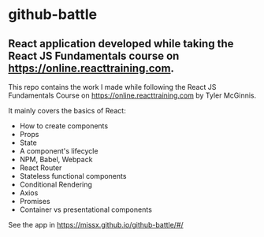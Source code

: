 # github-battle
## React application developed while taking the React JS Fundamentals course on https://online.reacttraining.com.

This repo contains the work I made while following the React JS Fundamentals Course on https://online.reacttraining.com by Tyler McGinnis.

It mainly covers the basics of React:

- How to create components
- Props
- State
- A component's lifecycle
- NPM, Babel, Webpack 
- React Router
- Stateless functional components
- Conditional Rendering
- Axios
- Promises 
- Container vs presentational components

See the app in https://missx.github.io/github-battle/#/

